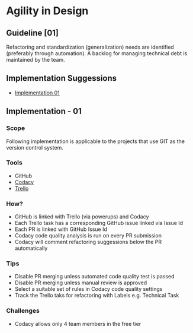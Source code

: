 Agility in Design
=================

## Guideline [01]

Refactoring and standardization (generalization) needs are identified (preferably through automation). A backlog for managing technical debt is maintained by the team.

## Implementation Suggessions
- [Implementation 01](#implementation---01)

## Implementation - 01

### Scope
Following implementation is applicable to the projects that use GIT as the version control system. 

### Tools
- GitHub
- [Codacy](https://www.codacy.com/)
- [Trello](https://trello.com/)

### How?
- GitHub is linked with Trello (via powerups) and Codacy
- Each Trello task has a corresponding GitHub issue linked via Issue Id
- Each PR is linked with GitHub Issue Id 
- Codacy code quality analysis is run on every PR submission
- Codacy will comment refactoring suggessions below the PR automatically 

### Tips
- Disable PR merging unless automated code quality test is passed
- Disable PR merging unless manual review is approved
- Select a suitable set of rules in Codacy code quality settings
- Track the Trello taks for refactoring with Labels e.g. Technical Task 

### Challenges
- Codacy allows only 4 team members in the free tier 
